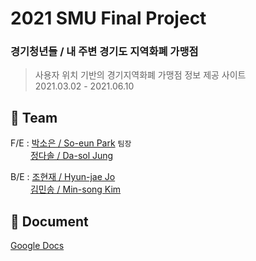 # 2021 SMU Final Project 
### 경기청년들 / 내 주변 경기도 지역화폐 가맹점
>사용자 위치 기반의 경기지역화폐 가맹점 정보 제공 사이트   
>2021.03.02 - 2021.06.10

## 🤼‍ Team
F/E  :  [박소은 / So-eun Park][plink] `팀장`    
　　 [정다솔 / Da-sol Jung][dlink]

B/E  :  [조현재 / Hyun-jae Jo][hlink]   
　　 [김민송 / Min-song Kim][klink]

[plink]: https://github.com/So-EunPark
[hlink]: https://github.com/jyi30
[dlink]: https://github.com/dasol-jeong
[klink]: https://github.com/kmin3560

   
## 📄 Document

[Google Docs][docs]

[docs]: https://docs.google.com/document/d/19mJG8Mn8I1cb489qlUQ66vdgjWV811fjScuU4fOgGA0/edit
